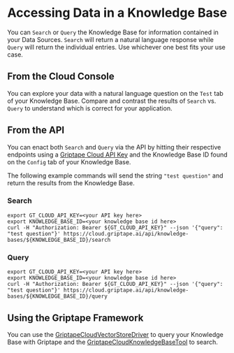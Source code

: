 # Accessing Data in a Knowledge Base

You can `Search` or `Query` the Knowledge Base for information contained in your Data Sources. `Search` will return a natural language response while `Query` will return the individual entries. Use whichever one best fits your use case.

## From the Cloud Console

You can explore your data with a natural language question on the `Test` tab of your Knowledge Base. Compare and contrast the results of `Search` vs. `Query` to understand which is correct for your application.

## From the API

You can enact both `Search` and `Query` via the API by hitting their respective endpoints using a [Griptape Cloud API Key](https://cloud.griptape.ai/configuration/api-keys) and the Knowledge Base ID found on the `Config` tab of your Knowledge Base.

The following example commands will send the string `"test question"` and return the results from the Knowledge Base.

### Search

```shell
export GT_CLOUD_API_KEY=<your API key here>
export KNOWLEDGE_BASE_ID=<your knowledge base id here>
curl -H "Authorization: Bearer ${GT_CLOUD_API_KEY}" --json '{"query": "test question"}' https://cloud.griptape.ai/api/knowledge-bases/${KNOWLEDGE_BASE_ID}/search
```

### Query

```shell
export GT_CLOUD_API_KEY=<your API key here>
export KNOWLEDGE_BASE_ID=<your knowledge base id here>
curl -H "Authorization: Bearer ${GT_CLOUD_API_KEY}" --json '{"query": "test question"}' https://cloud.griptape.ai/api/knowledge-bases/${KNOWLEDGE_BASE_ID}/query
```

## Using the Griptape Framework

You can use the [GriptapeCloudVectorStoreDriver](../../griptape-framework/drivers/vector-store-drivers.md/#griptape-cloud-knowledge-base) to query your Knowledge Base with Griptape and the [GriptapeCloudKnowledgeBaseTool](../../griptape-tools/official-tools/griptape-cloud-knowledge-base-tool.md) to search.
